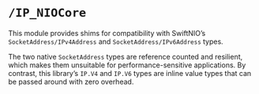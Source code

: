 # ``/IP_NIOCore``

This module provides shims for compatibility with SwiftNIO’s ``SocketAddress/IPv4Address`` and ``SocketAddress/IPv6Address`` types.

The two native ``SocketAddress`` types are reference counted and resilient, which makes them unsuitable for performance-sensitive applications. By contrast, this library’s ``IP.V4`` and ``IP.V6`` types are inline value types that can be passed around with zero overhead.
